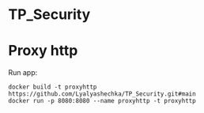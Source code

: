 # TP_Security
<h1>Proxy http</h1> 


Run app: 
``` 
docker build -t proxyhttp https://github.com/Lyalyashechka/TP_Security.git#main
docker run -p 8080:8080 --name proxyhttp -t proxyhttp
```
